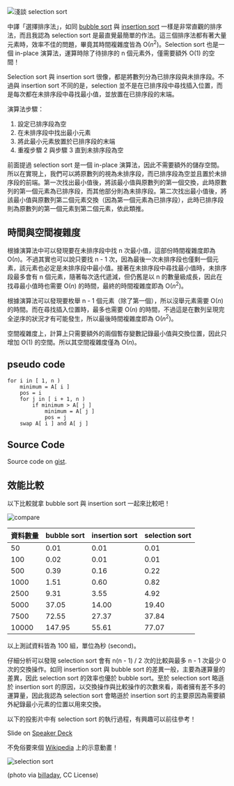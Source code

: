 <!--
[date]: 2013-03-05
[title]: [Sort] 淺談 selection sort
[name]: sort-about-selection-sort
[tag]: ACM-ICPC, sort | 排序, algorithm | 演算法
-->

![淺談 selection sort][feature photo]

中譯「選擇排序法」，如同 [bubble sort][1] 與 [insertion sort][2] 一樣是非常直觀的排序法，而且我認為 selection sort 是最直覺最簡單的作法。這三個排序法都有著大量元素時，效率不佳的問題，畢竟其時間複雜度皆為 O(*n*<sup>2</sup>)。Selection sort 也是一個 in-place 演算法，運算時除了待排序的 n 個元素外，僅需要額外 O(1) 的空間！

Selection sort 與 insertion sort 很像，都是將數列分為已排序段與未排序段。不過與 insertion sort 不同的是，selection 並不是在已排序段中尋找插入位置，而是每次都在未排序段中尋找最小值，並放置在已排序段的末端。

演算法步驟：

1. 設定已排序段為空
2. 在未排序段中找出最小元素
3. 將此最小元素放置於已排序段的末端
4. 重複步驟 2 與步驟 3 直到未排序段為空

前面提過 selection sort 是一個 in-place 演算法，因此不需要額外的儲存空間。所以在實現上，我們可以將原數列的視為未排序段，而已排序段為空並且置於未排序段的前端。第一次找出最小值後，將該最小值與原數列的第一個交換，此時原數列的第一個元素為已排序段，而其他部分則為未排序段。第二次找出最小值後，將該最小值與原數列第二個元素交換（因為第一個元素為已排序段），此時已排序段則為原數列的第一個元素到第二個元素，依此類推。

時間與空間複雜度
-------------------

根據演算法中可以發現要在未排序段中找 n 次最小值，這部份時間複雜度即為 O(*n*)。不過其實也可以說只要找 n - 1 次，因為最後一次未排序段也僅剩一個元素，該元素也必定是未排序段中最小值。接著在未排序段中尋找最小值時，未排序段最多會有 n 個元素，隨著每次迭代遞減，但仍舊是以 n 的數量級成長，因此在找尋最小值時也需要 O(*n*) 的時間，最終的時間複雜度即為 O(*n*<sup>2</sup>)。

根據演算法可以發現要枚舉 n - 1 個元素（除了第一個），所以沒舉元素需要 O(*n*) 的時間。而在尋找插入位置時，最多也需要 O(*n*) 的時間，不過這是在數列呈現完全逆序的狀況才有可能發生，所以最後時間複雜度即為 O(*n*<sup>2</sup>)。

空間複雜度上，計算上只需要額外的兩個暫存變數記錄最小值與交換位置，因此只增加 O(1) 的空間。所以其空間複雜度僅為 O(*n*)。

pseudo code
-----------------

```pseudo
for i in [ 1, n )
    minimum = A[ i ]
    pos = i
    for j in [ i + 1, n )
        if minimum > A[ j ]
            minimum = A[ j ]
            pos = j
    swap A[ i ] and A[ j ]
```

Source Code
----------------

<script src="https://gist.github.com/KuoE0/5080566.js"></script>

Source code on [gist][gist].

效能比較
----------

以下比較就拿 bubble sort 與 insertion sort 一起來比較吧！

![compare][p1]

| 資料數量 | bubble sort | insertion sort | selection sort |
| --- | --- | --- | --- |
| 50 | 0.01 | 0.01 | 0.01 |
| 100 | 0.02 | 0.01 | 0.01 |
| 500 | 0.39 | 0.16 | 0.22 |
| 1000 | 1.51 | 0.60 | 0.82 |
| 2500 | 9.31 | 3.55 | 4.92 |
| 5000 | 37.05 | 14.00 | 19.40 |
| 7500 | 72.55 | 27.37 | 37.84 |
| 10000 | 147.95 | 55.61 | 77.07 |

以上測試資料皆為 100 組，單位為秒 (second)。

仔細分析可以發現 selection sort 會有 n(n - 1) / 2 次的比較與最多 n - 1 次最少 0 次的交換操作。如同 insertion sort 與 bubble sort 的差異一般，主要為運算量的差異，因此 selection sort 的效率也優於 bubble sort。至於 selection sort 略遜於 insertion sort 的原因，以交換操作與比較操作的次數來看，兩者擁有差不多的運算量，因此我認為 selection sort 會略遜於 insertion sort 的主要原因為需要額外紀錄最小元素的位置以用來交換。

以下的投影片中有 selection sort 的執行過程，有興趣可以前往參考！

<script async class="speakerdeck-embed" data-id="8fb780d067010130c54712313d140c86" data-ratio="1.33333333333333" src="//speakerdeck.com/assets/embed.js"></script>

Slide on [Speaker Deck][3]

不免俗要來個 [Wikipedia][4] 上的示意動畫！

![selection sort][p2]

(photo via [billaday][5], CC License)

[1]: http://blog.kuoe0.ch/posts/84383/sort-about-bubble-sort
[2]: http://blog.kuoe0.ch/posts/84424/sort-about-insertion-sort
[3]: https://speakerdeck.com/kuoe0/selection-sort
[4]: http://zh.wikipedia.org/wiki/%E9%80%89%E6%8B%A9%E6%8E%92%E5%BA%8F
[5]: http://www.flickr.com/photos/billselak/4173183227/

[gist]: https://gist.github.com/KuoE0/5080566

[p1]: http://i.minus.com/jbay4197QZ4RM0.jpg
[p2]: http://upload.wikimedia.org/wikipedia/commons/b/b0/Selection_sort_animation.gif

[feature photo]: http://i.minus.com/jbtwu3JugL0Az5.jpg